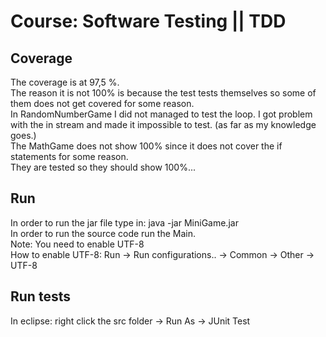 # Course: Software Testing || TDD

## Coverage
The coverage is at 97,5 %.  
The reason it is not 100% is because the test tests themselves so some of them does not get covered for some reason.  
In RandomNumberGame I did not managed to test the loop. I got problem with the in stream and made it impossible to test. (as far as my knowledge goes.)  
The MathGame does not show 100% since it does not cover the if statements for some reason.  
They are tested so they should show 100%...

## Run
In order to run the jar file type in: java -jar MiniGame.jar  
In order to run the source code run the Main.  
Note: You need to enable UTF-8  
How to enable UTF-8: Run -> Run configurations.. -> Common -> Other -> UTF-8

## Run tests
In eclipse: right click the src folder -> Run As -> JUnit Test

